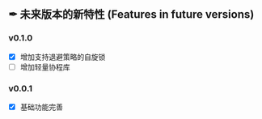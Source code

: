 ## ✒ 未来版本的新特性 (Features in future versions)

### v0.1.0

* [x] 增加支持退避策略的自旋锁
* [ ] 增加轻量协程库

### v0.0.1

* [x] 基础功能完善
